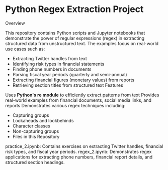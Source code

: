 # Python Regex Extraction Project

Overview

This repository contains Python scripts and Jupyter notebooks that demonstrate the power of regular expressions (regex) in extracting structured data from unstructured text. The examples focus on real-world use cases such as:
- Extracting Twitter handles from text
- Identifying risk types in financial statements
- Finding phone numbers in documents
- Parsing fiscal year periods (quarterly and semi-annual)
- Extracting financial figures (monetary values) from reports
- Retrieving section titles from structured text Features

Uses **Python's re module** to efficiently extract patterns from text
Provides real-world examples from financial documents, social media links, and reports
Demonstrates various regex techniques including:
- Capturing groups
- Lookaheads and lookbehinds
- Character classes
- Non-capturing groups
- Files in this Repository

practice_2.ipynb: Contains exercises on extracting Twitter handles, financial risk types, and fiscal year periods.
regex_2.ipynb: Demonstrates regex applications for extracting phone numbers, financial report details, and structured section headings.
